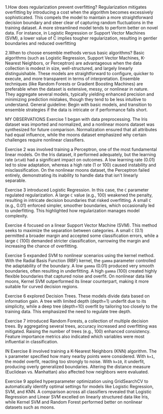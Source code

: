 1.How does regularization prevent overfitting?
Regularization mitigates overfitting by introducing a cost when the algorithm becomes excessively sophisticated. This compels the model to maintain a more straightforward decision boundary and steer clear of capturing random fluctuations in the training dataset. A more streamlined model tends to perform better on novel data. For instance, in Logistic Regression or Support Vector Machines (SVM), a lower value of C implies tougher regularization, resulting in gentler boundaries and reduced overfitting

2.When to choose ensemble methods versus basic algorithms?
Basic algorithms (such as Logistic Regression, Support Vector Machines, K-Nearest Neighbors, or Perceptron) are advantageous when the data collection is modest in size, well-structured, and largely linearly distinguishable. These models are straightforward to configure, quicker to execute, and more transparent in terms of interpretation.
Ensemble techniques (like Random Forests or Gradient Boosting Machines) are preferable when the dataset is extensive, messy, or nonlinear in nature. They aggregate several models, typically yielding enhanced precision and minimizing prediction mistakes, though they tend to be less intuitive to understand.
General guideline: Begin with basic models, and transition to ensemble strategies if the data is intricate or if performance falls short.




MY OBSERVATIONS 
Exercise 1 began with data preprocessing. The Iris dataset was imported and normalized, and a nonlinear moons dataset was synthesized for future comparison. Normalization ensured that all attributes had equal influence, while the moons dataset emphasized why certain challenges require nonlinear classifiers.

Exercise 2 was involved training a Perceptron, one of the most fundamental linear models. On the Iris dataset, it performed adequately, but the learning rate (`eta0`) had a significant impact on outcomes. A low learning rate (0.01) led to slow adaptation, whereas a high rate (1 or 100) caused instability and misclassification. On the nonlinear moons dataset, the Perceptron failed entirely, demonstrating its inability to handle data that isn't linearly separable.

Exercise 3 introduced Logistic Regression. In this case, the `C` parameter regulated regularization. A large `C` value (e.g., 100) weakened the penalty, resulting in intricate decision boundaries that risked overfitting. A small `C` (e.g., 0.01) enforced simpler, smoother boundaries, which occasionally led to underfitting. This highlighted how regularization manages model complexity.

Exercise 4 focused on a linear Support Vector Machine (SVM). This method seeks to maximize the separation between categories. A small `C` (0.1) permitted a broader margin and accepted some classification errors, while a large `C` (100) demanded stricter classification, narrowing the margin and increasing the chance of overfitting.

Exercise 5 expanded SVM to nonlinear scenarios using the kernel method. With the Radial Basis Function (RBF) kernel, the `gamma` parameter controlled the adaptability of the boundary. A low `gamma` (0.01) produced very smooth boundaries, often resulting in underfitting. A high `gamma` (100) created highly flexible boundaries that captured noise and overfit. On nonlinear data like moons, Kernel SVM outperformed its linear counterpart, making it more suitable for curved decision regions.

Exercise 6 explored Decision Trees. These models divide data based on information gain. A tree with limited depth (depth=1) underfit due to its simplicity, while a deep tree (depth=10) overfit by tailoring too closely to the training data. This emphasized the need to regulate tree depth.

Exercise 7 introduced Random Forests, a collection of multiple decision trees. By aggregating several trees, accuracy increased and overfitting was mitigated. Raising the number of trees (e.g., 100) enhanced consistency. Feature importance metrics also indicated which variables were most influential in classification.

IN Exercise 8 involved training a K-Nearest Neighbors (KNN) algorithm. The `k` parameter specified how many nearby points were considered. With `k=1`, the model overfit, reacting too strongly to noise. With `k=10`, it underfit, producing overly generalized boundaries. Altering the distance measure (Euclidean vs. Manhattan) also affected how neighbors were evaluated.

Exercise 9 applied hyperparameter optimization using GridSearchCV to automatically identify optimal settings for models like Logistic Regression, SVM, and KNN. A comparison across all classifiers revealed that Logistic Regression and Linear SVM excelled on linearly structured data like Iris, while Kernel SVM and Random Forest performed better on nonlinear datasets such as moons.





